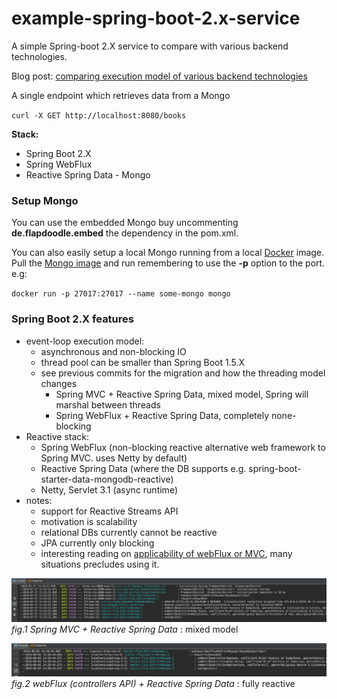# example-spring-boot-2.x-service
A simple Spring-boot 2.X service to compare with various backend technologies.

Blog post: [comparing execution model of various backend technologies](https://ioflyingnimbus.blogspot.com/2018/08/comparing-execution-model-of-various.html)

A single endpoint which retrieves data from a Mongo

`curl -X GET http://localhost:8080/books`

**Stack:**
- Spring Boot 2.X
- Spring WebFlux
- Reactive Spring Data - Mongo

### Setup Mongo

You can use the embedded Mongo buy uncommenting **de.flapdoodle.embed** the dependency in the pom.xml.

You can also easily setup a local Mongo running from a local [Docker](https://www.docker.com/docker-mac) image. Pull the [Mongo image](https://hub.docker.com/_/mongo/) and run remembering to use the **-p** option to the port. e.g:

`docker run -p 27017:27017 --name some-mongo mongo`

### Spring Boot 2.X features
* event-loop execution model:
    - asynchronous and non-blocking IO
    - thread pool can be smaller than Spring Boot 1.5.X
    - see previous commits for the migration and how the threading model changes
        - Spring MVC + Reactive Spring Data, mixed model, Spring will marshal between threads
        - Spring WebFlux + Reactive Spring Data, completely none-blocking
* Reactive stack:
    - Spring WebFlux (non-blocking reactive alternative web framework to Spring MVC. uses Netty by default)
    - Reactive Spring Data (where the DB supports e.g. spring-boot-starter-data-mongodb-reactive)
    - Netty, Servlet 3.1 (async runtime)
* notes:
    - support for Reactive Streams API
    - motivation is scalability
    - relational DBs currently cannot be reactive
    - JPA currently only blocking
    - interesting reading on [applicability of webFlux or MVC](https://docs.spring.io/spring/docs/current/spring-framework-reference/web-reactive.html#webflux-framework-choice), many situations precludes using it.

![springMvc_reactiveSpringData_handling.png](springMvc_reactiveSpringData_handling.png)
_fig.1 Spring MVC + Reactive Spring Data_ : mixed model

![webFlux_controllers_reactiveSpringData_handling.png](webFlux_controllers_reactiveSpringData_handling.png)
_fig.2 webFlux (controllers API) + Reactive Spring Data_ : fully reactive
